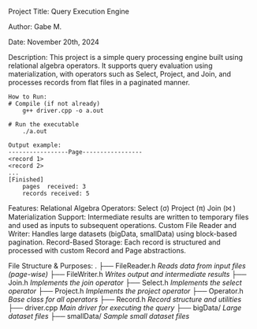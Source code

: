 Project Title: Query Execution Engine

Author: Gabe M.

Date: November 20th, 2024 

Description:
    This project is a simple query processing engine built using relational algebra operators.
    It supports query evaluation using materialization, with operators such as Select, 
    Project, and Join, and processes records from flat files in a paginated manner.

    How to Run:
    # Compile (if not already)
        g++ driver.cpp -o a.out

    # Run the executable
        ./a.out
    
    Output example:
    -----------------Page-----------------
    <record 1>
    <record 2>
    ...
    [Finished]
        pages  received: 3
        records received: 5

Features:
    Relational Algebra Operators:
        Select (σ)
        Project (π)
        Join (⨝ )
    Materialization Support:
        Intermediate results are written to temporary files and used as inputs to 
        subsequent operations.
    Custom File Reader and Writer:
        Handles large datasets (bigData, smallData) using block-based pagination.
    Record-Based Storage:
        Each record is structured and processed with custom Record and Page abstractions. 

File Structure & Purposes:
    .
    ├── FileReader.h     *Reads data from input files (page-wise)*
    ├── FileWriter.h     *Writes output and intermediate results*
    ├── Join.h           *Implements the join operator*
    ├── Select.h         *Implements the select operator*
    ├── Project.h        *Implements the project operator*
    ├── Operator.h       *Base class for all operators*
    ├── Record.h         *Record structure and utilities*
    ├── driver.cpp       *Main driver for executing the query*
    ├── bigData/         *Large dataset files*
    ├── smallData/       *Sample small dataset files*
